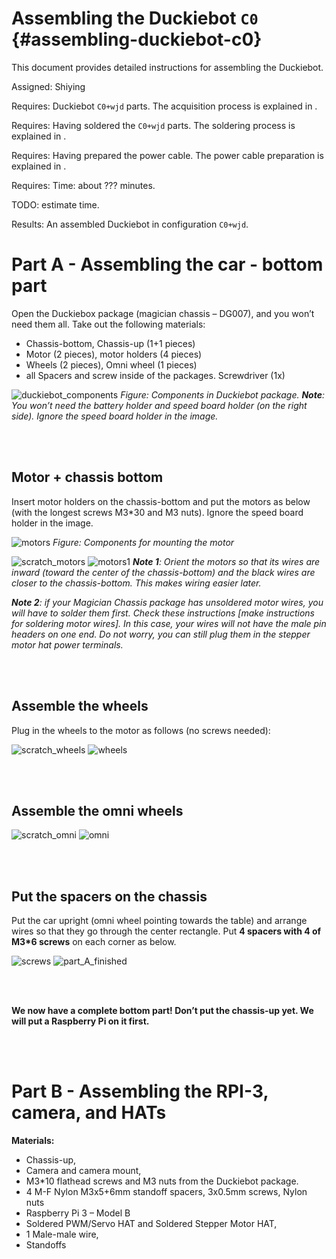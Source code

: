 # Assembling the Duckiebot `C0` {#assembling-duckiebot-c0}
This document provides detailed instructions for assembling the Duckiebot.

Assigned: Shiying

<div class='requirements' markdown="1">

Requires: Duckiebot `C0+wjd` parts. The acquisition process is explained in [](#acquiring-parts-c0).

Requires: Having soldered the `C0+wjd` parts. The soldering process is explained in [](#soldering-boards-c0).

Requires: Having prepared the power cable. The power cable preparation is explained in [](#power-cable-prep-c0).

Requires: Time: about ??? minutes.

TODO: estimate time.

Results:  An assembled Duckiebot in configuration `C0+wjd`.

</div>

# Part A - Assembling the car - bottom part
Open the Duckiebox package (magician chassis – DG007), and you won’t need them all. Take out the following materials:
* Chassis-bottom, Chassis-up (1+1 pieces)
* Motor (2 pieces), motor holders (4 pieces)
* Wheels (2 pieces), Omni wheel (1 pieces)
* all Spacers and screw inside of the packages. Screwdriver (1x)

![duckiebot_components](https://github.com/Shiying99/duckietown_photos/blob/master/duckiebot_components.PNG)
_Figure: Components in Duckiebot package.  **Note**: You won’t need the battery holder and speed board holder (on the right side). Ignore the speed board holder in the image._

<br/><br/>

## Motor + chassis bottom
Insert motor holders on the chassis-bottom and put the motors as below (with the longest screws M3*30 and M3 nuts). Ignore the speed board holder in the image.

![motors](https://github.com/Shiying99/duckietown_photos/blob/master/motors.jpg)
_Figure: Components for mounting the motor_

![scratch_motors](https://github.com/Shiying99/duckietown_photos/blob/master/scratch_motors.png)
![motors1](https://github.com/Shiying99/duckietown_photos/blob/master/motors1.jpg)
_**Note 1**: Orient the motors so that its wires are inward (toward the center of the chassis-bottom) and the black wires are closer to the chassis-bottom. This makes wiring easier later._

_**Note 2**: if your Magician Chassis package has unsoldered motor wires, you will have to solder them first. Check these instructions [make instructions for soldering motor wires]. In this case, your wires will not have the male pin headers on one end. Do not worry, you can still plug them in the stepper motor hat power terminals._

<br/><br/>

## Assemble the wheels
Plug in the wheels to the motor as follows (no screws needed):

![scratch_wheels](https://github.com/Shiying99/duckietown_photos/blob/master/scratch_wheels.png)
![wheels](https://github.com/Shiying99/duckietown_photos/blob/master/wheels.jpg)

<br/><br/>

## Assemble the omni wheels

![scratch_omni](https://github.com/Shiying99/duckietown_photos/blob/master/scratch_omni.png)
![omni](https://github.com/Shiying99/duckietown_photos/blob/master/omni.jpg)

<br/><br/>

## Put the spacers on the chassis
Put the car upright (omni wheel pointing towards the table) and arrange wires so that they go through the center rectangle. Put **4 spacers with 4 of M3*6 screws** on each corner as below.

![screws](https://github.com/Shiying99/duckietown_photos/blob/master/chassi_screws.jpg)
![part_A_finished](https://github.com/Shiying99/duckietown_photos/blob/master/part_A.jpg)

<br/><br/>

**We now have a complete bottom part! Don’t put the chassis-up yet. We will put a Raspberry Pi on it first.**

<br/><br/>


# Part B - Assembling the RPI-3, camera, and HATs
**Materials:**
* Chassis-up,
* Camera and camera mount,
* M3*10 flathead screws and M3 nuts from the Duckiebot package.
* 4 M-F Nylon M3x5+6mm standoff spacers, 3x0.5mm screws, Nylon nuts
* Raspberry Pi 3 – Model B
* Soldered PWM/Servo HAT and Soldered Stepper Motor HAT,
* 1 Male-male wire,
* Standoffs

